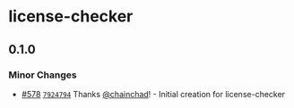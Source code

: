 # license-checker

## 0.1.0

### Minor Changes

- [#578](https://github.com/smartcontractkit/.github/pull/578)
  [`7924794`](https://github.com/smartcontractkit/.github/commit/79247947429b04f257fcaad46e3f721be9297201)
  Thanks [@chainchad](https://github.com/chainchad)! - Initial creation for
  license-checker
